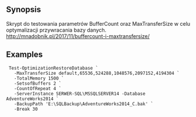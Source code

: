 ## Synopsis

Skrypt do testowania parametrów BufferCount oraz MaxTransferSize w celu optymalizacji przywracania bazy danych.
http://mnadobnik.pl/2017/11/buffercount-i-maxtransfersize/

## Examples

 ```
  Test-OptimizationRestoreDatabase `
    -MaxTransferSize default,65536,524288,1048576,2097152,4194304 `
    -TotalMemory 1500 `
    -SetsofBuffers 2 `
    -CountOfRepeat 4 `
    -ServerInstance SERWER-SQL\MSSQLSERVER14 -Database AdventureWorks2014 `
    -BackupPath 'E:\SQLBackup\AdventureWorks2014_C.bak' `
    -Break 30
```
